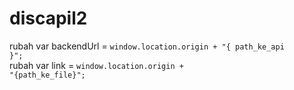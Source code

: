 # discapil2
rubah var backendUrl  = <code>window.location.origin + "{ path_ke_api }";</code><br>
rubah var link = <code>window.location.origin + "{path_ke_file}";</code>
